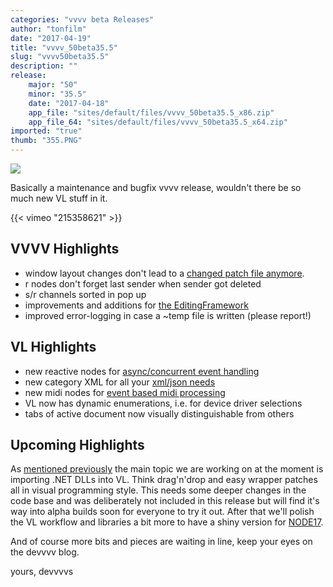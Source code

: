 ```yaml
---
categories: "vvvv beta Releases"
author: "tonfilm"
date: "2017-04-19"
title: "vvvv_50beta35.5"
slug: "vvvv50beta35.5"
description: ""
release: 
    major: "50"
    minor: "35.5"
    date: "2017-04-18"
    app_file: "sites/default/files/vvvv_50beta35.5_x86.zip"
    app_file_64: "sites/default/files/vvvv_50beta35.5_x64.zip"
imported: "true"
thumb: "355.PNG"
---
```



![](355.PNG)

Basically a maintenance and bugfix vvvv release, wouldn't there be so much new VL stuff in it.

{{< vimeo "215358621" >}}

## VVVV Highlights

* window layout changes don't lead to a [changed patch file anymore](https://discourse.vvvv.org/t/navigating-vvvv-patches-in-large-projects/14765).
* r nodes don't forget last sender when sender got deleted
* s/r channels sorted in pop up
* improvements and additions for [the EditingFramework](/blog/2017/editing-framework-update)
* improved error-logging in case a ~temp file is written (please report!)

## VL Highlights

* new reactive nodes for [async/concurrent event handling](/blog/2017/vl-reactive-programming)
* new category XML for all your [xml/json needs](/blog/2017/vl-xml-and-json-nodes)
* new midi nodes for [event based midi processing](/blog/2017/vl-event-based-midi)
* VL now has dynamic enumerations, i.e. for device driver selections
* tabs of active document now visually distinguishable from others

## Upcoming Highlights

As [mentioned previously](/blog/2017/devvvvlopment-update-january-2017) the main topic we are working on at the moment is importing .NET DLLs into VL. Think drag'n'drop and easy wrapper patches all in visual programming style. This needs some deeper changes in the code base and was deliberately not included in this release but will find it's way into alpha builds soon for everyone to try it out. After that we'll polish the VL workflow and libraries a bit more to have a shiny version for [NODE17](https://nodeforum.org/journal/node17-tickets/).

And of course more bits and pieces are waiting in line, keep your eyes on the devvvv blog.

yours,
devvvvs